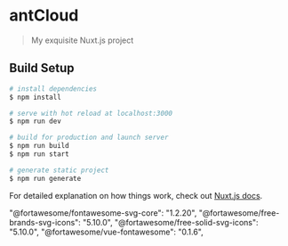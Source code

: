 # antCloud

> My exquisite Nuxt.js project

## Build Setup

```bash
# install dependencies
$ npm install

# serve with hot reload at localhost:3000
$ npm run dev

# build for production and launch server
$ npm run build
$ npm run start

# generate static project
$ npm run generate
```

For detailed explanation on how things work, check out [Nuxt.js docs](https://nuxtjs.org).


  "@fortawesome/fontawesome-svg-core": "1.2.20",
    "@fortawesome/free-brands-svg-icons": "5.10.0",
    "@fortawesome/free-solid-svg-icons": "5.10.0",
    "@fortawesome/vue-fontawesome": "0.1.6",
